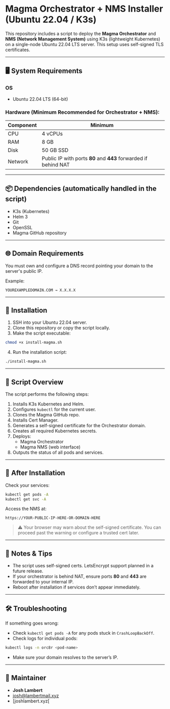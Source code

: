 # Magma Orchestrator + NMS Installer (Ubuntu 22.04 / K3s)

This repository includes a script to deploy the **Magma Orchestrator** and **NMS (Network Management System)** using K3s (lightweight Kubernetes) on a single-node Ubuntu 22.04 LTS server. This setup uses self-signed TLS certificates.

---

## 🖥️ System Requirements

### OS
- Ubuntu 22.04 LTS (64-bit)

### Hardware (Minimum Recommended for Orchestrator + NMS):
| Component | Minimum |
|----------|---------|
| CPU      | 4 vCPUs |
| RAM      | 8 GB    |
| Disk     | 50 GB SSD |
| Network  | Public IP with ports **80** and **443** forwarded if behind NAT |

---

## 📦 Dependencies (automatically handled in the script)

- K3s (Kubernetes)
- Helm 3
- Git
- OpenSSL
- Magma GitHub repository

---

## 🌐 Domain Requirements
You must own and configure a DNS record pointing your domain to the server's public IP.

Example:
```
YOUREXAMPLEDOMAIN.COM → X.X.X.X
```

---

## 🚀 Installation

1. SSH into your Ubuntu 22.04 server.
2. Clone this repository or copy the script locally.
3. Make the script executable:

```bash
chmod +x install-magma.sh
```

4. Run the installation script:

```bash
./install-magma.sh
```

---

## 📁 Script Overview

The script performs the following steps:

1. Installs K3s Kubernetes and Helm.
2. Configures `kubectl` for the current user.
3. Clones the Magma GitHub repo.
4. Installs Cert Manager.
5. Generates a self-signed certificate for the Orchestrator domain.
6. Creates all required Kubernetes secrets.
7. Deploys:
   - Magma Orchestrator
   - Magma NMS (web interface)
8. Outputs the status of all pods and services.

---

## 📍 After Installation

Check your services:

```bash
kubectl get pods -A
kubectl get svc -A
```

Access the NMS at:

```
https://YOUR-PUBLIC-IP-HERE-OR-DOMAIN-HERE
```

> ⚠️ Your browser may warn about the self-signed certificate. You can proceed past the warning or configure a trusted cert later.

---

## 🧪 Notes & Tips

- The script uses self-signed certs. LetsEncrypt support planned in a future release.
- If your orchestrator is behind NAT, ensure ports **80** and **443** are forwarded to your internal IP.
- Reboot after installation if services don’t appear immediately.

---

## 🛠 Troubleshooting

If something goes wrong:
- Check `kubectl get pods -A` for any pods stuck in `CrashLoopBackOff`.
- Check logs for individual pods:

```bash
kubectl logs -n orc8r <pod-name>
```

- Make sure your domain resolves to the server’s IP.

---

## 👤 Maintainer

- **Josh Lambert**
- [josh@lambertmail.xyz](mailto:josh@lambertmail.xyz)
- [joshlambert.xyz[
